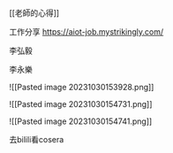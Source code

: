 [[老師的心得]]

工作分享
https://aiot-job.mystrikingly.com/

李弘毅

李永樂

![[Pasted image 20231030153928.png]]

![[Pasted image 20231030154731.png]]

![[Pasted image 20231030154741.png]]

去bilili看cosera